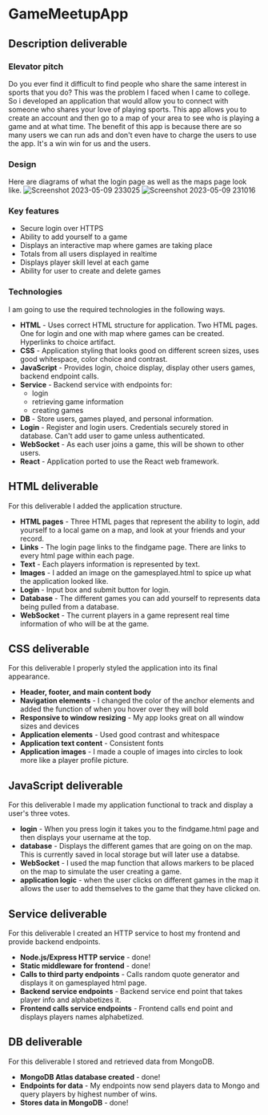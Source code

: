 # GameMeetupApp

## Description deliverable

### Elevator pitch

Do you ever find it difficult to find people who share the same interest in sports that you do? This was the problem I faced when I came to college. So i developed an application that would allow you to connect with someone who shares your love of playing sports. This app allows you to create an account and then go to a map of your area to see who is playing a game and at what time. The benefit of this app is because there are so many users we can run ads and don't even have to charge the users to use the app. It's a win win for us and the users. 

### Design
Here are diagrams of what the login page as well as the maps page look like.
![Screenshot 2023-05-09 233025](https://github.com/Bretton24/startup/assets/103625821/8ad2d5e5-729a-4d0e-a714-b97f10194353)
![Screenshot 2023-05-09 231016](https://github.com/Bretton24/startup/assets/103625821/c26c0348-1da1-484f-bedc-30b4da4a446b)


### Key features

- Secure login over HTTPS
- Ability to add yourself to a game
- Displays an interactive map where games are taking place
- Totals from all users displayed in realtime
- Displays player skill level at each game
- Ability for user to create and delete games

### Technologies

I am going to use the required technologies in the following ways.

- **HTML** - Uses correct HTML structure for application. Two HTML pages. One for login and one with map where games can be created. Hyperlinks to choice artifact.
- **CSS** - Application styling that looks good on different screen sizes, uses good whitespace, color choice and contrast.
- **JavaScript** - Provides login, choice display, display other users games, backend endpoint calls.
- **Service** - Backend service with endpoints for:
  - login
  - retrieving game information
  - creating games
- **DB** - Store users, games played, and personal information.
- **Login** - Register and login users. Credentials securely stored in database. Can't add user to game unless authenticated.
- **WebSocket** - As each user joins a game, this will be shown to other users.
- **React** - Application ported to use the React web framework.

## HTML deliverable

For this deliverable I added the application structure.

- **HTML pages** - Three HTML pages that represent the ability to login, add yourself to a local game on a map, and look at your friends and your record.
- **Links** - The login page links to the findgame page. There are links to every html page within each page. 
- **Text** - Each players information is represented by text.
- **Images** - I added an image on the gamesplayed.html to spice up what the application looked like.
- **Login** - Input box and submit button for login.
- **Database** - The different games you can add yourself to represents data being pulled from a database.
- **WebSocket** - The current players in a game represent real time information of who will be at the game. 

## CSS deliverable

For this deliverable I properly styled the application into its final appearance.

- **Header, footer, and main content body**
- **Navigation elements** - I changed the color of the anchor elements and added the function of when you hover over they will bold
- **Responsive to window resizing** - My app looks great on all window sizes and devices
- **Application elements** - Used good contrast and whitespace
- **Application text content** - Consistent fonts
- **Application images** - I made a couple of images into circles to look more like a player profile picture.

## JavaScript deliverable

For this deliverable I made my application functional to track and display a user's three votes.

- **login** - When you press login it takes you to the findgame.html page and then displays your username at the top.
- **database** - Displays the different games that are going on on the map. This is currently saved in local storage but will later use a databse.
- **WebSocket** - I used the map function that allows markers to be placed on the map to simulate the user creating a game.
- **application logic** - when the user clicks on different games in the map it allows the user to add themselves to the game that they have clicked on. 

## Service deliverable

For this deliverable I created an HTTP service to host my frontend and provide backend endpoints.

- **Node.js/Express HTTP service** - done!
- **Static middleware for frontend** - done!
- **Calls to third party endpoints** - Calls random quote generator and displays it on gamesplayed html page. 
- **Backend service endpoints** - Backend service end point that takes player info and alphabetizes it.
- **Frontend calls service endpoints** - Frontend calls end point and displays players names alphabetized.


## DB deliverable

For this deliverable I stored and retrieved data from MongoDB.

- **MongoDB Atlas database created** - done!
- **Endpoints for data** - My endpoints now send players data to Mongo and query players by highest number of wins.
- **Stores data in MongoDB** - done!